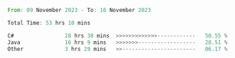 <!--<div align=center><img src="https://leetcard.jacoblin.cool/CalvinWan0101"></div>-->

<!--START_SECTION:waka-->

```rust
From: 09 November 2023 - To: 16 November 2023

Total Time: 53 hrs 10 mins

C#                28 hrs 38 mins  >>>>>>>>>>>>>------------   50.55 %
Java              16 hrs 9 mins   >>>>>>>------------------   28.51 %
Other             3 hrs 29 mins   >>-----------------------   06.17 %
```

<!--END_SECTION:waka-->
